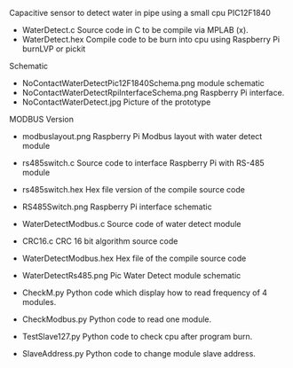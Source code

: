 Capacitive sensor to detect water in pipe using a small cpu PIC12F1840



- WaterDetect.c   Source code in C to be compile via MPLAB (x).
- WaterDetect.hex Compile code to be burn into cpu using Raspberry Pi burnLVP or pickit

Schematic

- NoContactWaterDetectPic12F1840Schema.png      module schematic
- NoContactWaterDetectRpiInterfaceSchema.png    Raspberry Pi interface.
- NoContactWaterDetect.jpg                      Picture of the prototype

MODBUS Version

- modbuslayout.png  Raspberry Pi Modbus layout with water detect module
- rs485switch.c	  Source code to interface Raspberry Pi with RS-485 module
- rs485switch.hex  Hex file version of the compile source code
- RS485Switch.png  Raspberry Pi interface schematic

- WaterDetectModbus.c   Source code of water detect module
- CRC16.c			   CRC 16 bit algorithm source code
- WaterDetectModbus.hex Hex file of the compile source code
- WaterDetectRs485.png  Pic Water Detect module schematic

- CheckM.py        Python code which display how to read frequency of 4 modules.
- CheckModbus.py   Python code to read one module.
- TestSlave127.py  Python code to check cpu after program burn.
- SlaveAddress.py  Python code to change module slave address.

